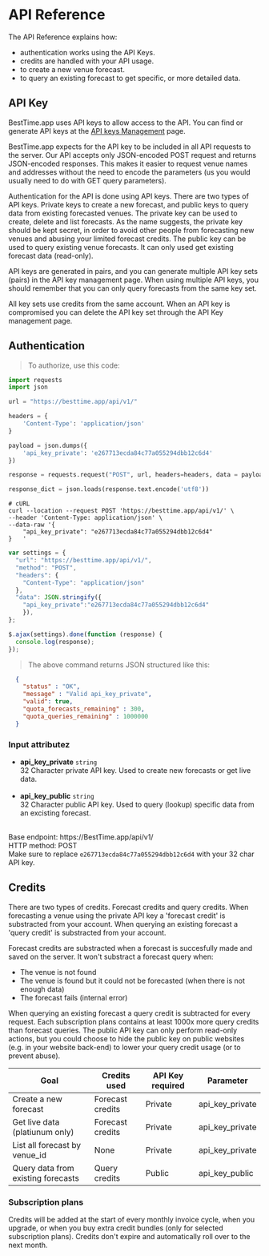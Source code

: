 
# API Reference

The API Reference explains how:

- authentication works using the API Keys.
- credits are handled with your API usage.
- to create a new venue forecast.
- to query an existing forecast to get specific, or more detailed data.

## API Key

BestTime.app uses API keys to allow access to the API. You can find or generate API keys at the [API keys Management](http://besttime.app/api/v1/api_keys_list) page.

BestTime.app expects for the API key to be included in all API requests to the server. 
Our API accepts only JSON-encoded POST request and returns JSON-encoded responses.
This makes it easier to request venue names and addresses without the need to encode the parameters (us you would usually need to do with GET query parameters).

Authentication for the API is done using API keys.
There are two types of API keys. Private keys to create a new forecast, and public keys to query data from existing forecasted venues. The private key can be used to create, delete and list forecasts. As the name suggests, the private key should be kept secret, in order to avoid other people from forecasting new venues and abusing your limited forecast credits. The public key can be used to query existing venue forecasts. It can only used get existing forecast data (read-only). 

API keys are generated in pairs, and you can generate multiple API key sets (pairs) in the API key management page. When using multiple API keys, you should remember that you can only query forecasts from the same key set. 

All key sets use credits from the same account. When an API key is compromised you can delete the API key set through the API Key management page.

## Authentication

> To authorize, use this code:


```python
import requests
import json

url = "https://besttime.app/api/v1/"

headers = {
    'Content-Type': 'application/json'
}

payload = json.dumps({
    'api_key_private': 'e267713ecda84c77a055294dbb12c6d4'
})

response = requests.request("POST", url, headers=headers, data = payload)

response_dict = json.loads(response.text.encode('utf8'))
```

```shell
# cURL
curl --location --request POST 'https://besttime.app/api/v1/' \
--header 'Content-Type: application/json' \
--data-raw '{
	"api_key_private": "e267713ecda84c77a055294dbb12c6d4"
}	'
```

```javascript
var settings = {
  "url": "https://besttime.app/api/v1/",
  "method": "POST",
  "headers": {
    "Content-Type": "application/json"
  },
  "data": JSON.stringify({
    "api_key_private":"e267713ecda84c77a055294dbb12c6d4"
    }),
};

$.ajax(settings).done(function (response) {
  console.log(response);
});
```

> The above command returns JSON structured like this:

```json
  {
    "status" : "OK",
    "message" : "Valid api_key_private",
    "valid": true,
    "quota_forecasts_remaining" : 300,
    "quota_queries_remaining" : 1000000
  }
```

### Input attributez

- **api_key_private** `string`  
 32 Character private API key. Used to create new forecasts or get live data.  
 &nbsp; 
- **api_key_public** `string`  
 32 Character public API key. Used to query (lookup) specific data from an excisting forecast.  
 &nbsp;  

<aside class="notice">
Base endpoint: https://BestTime.app/api/v1/
</aside>

<aside class="notice">
HTTP method: POST
</aside>


<aside class="notice">
Make sure to replace <code>e267713ecda84c77a055294dbb12c6d4</code> with your 32 char API key.
</aside>


## Credits

There are two types of credits. Forecast credits and query credits. 
When forecasting a venue using the private API key a 'forecast credit' is substracted from your account. When querying an existing forecast a 'query credit' is substracted from your account. 

Forecast credits are substracted when a forecast is succesfully made and saved on the server. It won't substract a forecast query when:

* The venue is not found
* The venue is found but it could not be forecasted (when there is not enough data)
* The forecast fails (internal error)

When querying an existing forecast a query credit is subtracted for every request. Each subscription plans contains at least 1000x more query credits than forecast queries. The public API key can only perform read-only actions, but you could choose to hide the public key on public websites (e.g. in your website back-end) to lower your query credit usage (or to prevent abuse).

| Goal                               | Credits used     | API Key required | Parameter       |
|------------------------------------|------------------|------------------|-----------------|
| Create a new forecast              | Forecast credits | Private          | api_key_private |
| Get live data (platiunum only)     | Forecast credits | Private          | api_key_private |
| List all forecast by venue_id   | None             | Private          | api_key_private |
| Query data from existing forecasts | Query credits    | Public           | api_key_public  |

### Subscription plans
Credits will be added at the start of every monthly invoice cycle, when you upgrade, or when you buy extra credit bundles (only for selected subscription plans). Credits don't expire and automatically roll over to the next month.

